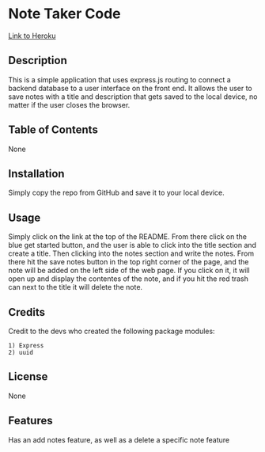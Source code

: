 # Note Taker Code

[Link to Heroku]()

## Description

This is a simple application that uses express.js routing to connect a backend database to a user interface on the front end. It allows the user to save notes with a title and description that gets saved to the local device, no matter if the user closes the browser.

## Table of Contents

None

## Installation

Simply copy the repo from GitHub and save it to your local device.

## Usage

Simply click on the link at the top of the README. From there click on the blue get started button, and the user is able to click into the title section and create a title. Then clicking into the notes section and write the notes. From there hit the save notes button in the top right corner of the page, and the note will be added on the left side of the web page. If you click on it, it will open up and display the contentes of the note, and if you hit the red trash can next to the title it will delete the note. 

## Credits

Credit to the devs who created the following package modules:

    1) Express
    2) uuid

## License

None

## Features

Has an add notes feature, as well as a delete a specific note feature